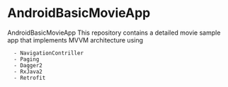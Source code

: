 # AndroidBasicMovieApp
AndroidBasicMovieApp
   This repository contains a detailed movie sample app that implements MVVM architecture using 
   
      - NavigationContriller
      - Paging
      - Dagger2
      - RxJava2
      - Retrofit
      
      
       
 
